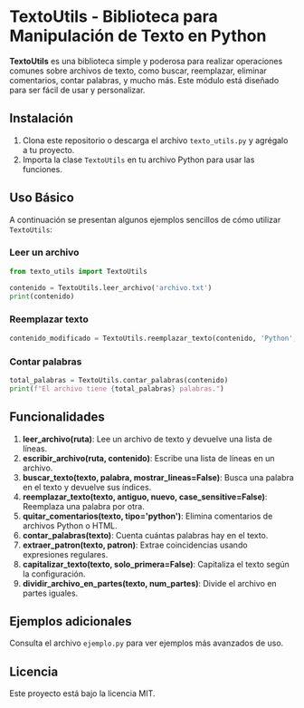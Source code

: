 
# TextoUtils - Biblioteca para Manipulación de Texto en Python

**TextoUtils** es una biblioteca simple y poderosa para realizar operaciones comunes sobre archivos de texto, como buscar, reemplazar, eliminar comentarios, contar palabras, y mucho más. Este módulo está diseñado para ser fácil de usar y personalizar.

## Instalación

1. Clona este repositorio o descarga el archivo `texto_utils.py` y agrégalo a tu proyecto.
2. Importa la clase `TextoUtils` en tu archivo Python para usar las funciones.

## Uso Básico

A continuación se presentan algunos ejemplos sencillos de cómo utilizar `TextoUtils`:

### Leer un archivo
```python
from texto_utils import TextoUtils

contenido = TextoUtils.leer_archivo('archivo.txt')
print(contenido)
```

### Reemplazar texto
```python
contenido_modificado = TextoUtils.reemplazar_texto(contenido, 'Python', 'C++')
```

### Contar palabras
```python
total_palabras = TextoUtils.contar_palabras(contenido)
print(f"El archivo tiene {total_palabras} palabras.")
```

## Funcionalidades

1. **leer_archivo(ruta)**: Lee un archivo de texto y devuelve una lista de líneas.
2. **escribir_archivo(ruta, contenido)**: Escribe una lista de líneas en un archivo.
3. **buscar_texto(texto, palabra, mostrar_lineas=False)**: Busca una palabra en el texto y devuelve sus índices.
4. **reemplazar_texto(texto, antiguo, nuevo, case_sensitive=False)**: Reemplaza una palabra por otra.
5. **quitar_comentarios(texto, tipo='python')**: Elimina comentarios de archivos Python o HTML.
6. **contar_palabras(texto)**: Cuenta cuántas palabras hay en el texto.
7. **extraer_patron(texto, patron)**: Extrae coincidencias usando expresiones regulares.
8. **capitalizar_texto(texto, solo_primera=False)**: Capitaliza el texto según la configuración.
9. **dividir_archivo_en_partes(texto, num_partes)**: Divide el archivo en partes iguales.

## Ejemplos adicionales

Consulta el archivo `ejemplo.py` para ver ejemplos más avanzados de uso.

## Licencia

Este proyecto está bajo la licencia MIT.
